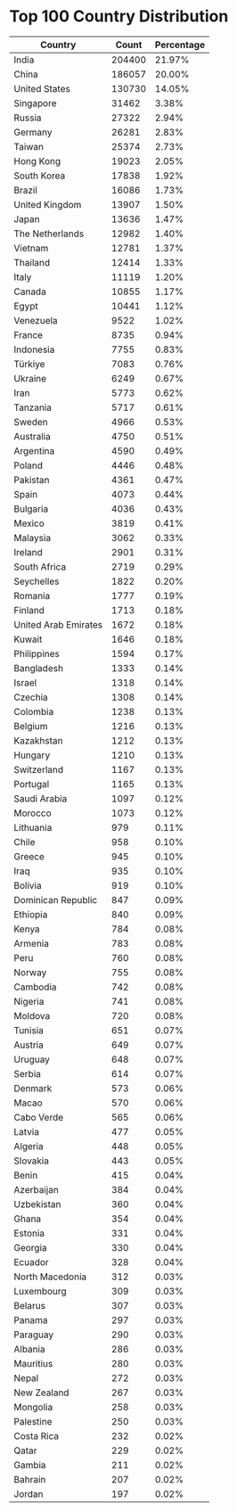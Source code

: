 # Top 100 Country Distribution
| Country | Count | Percentage |
|----|----|----|
| India | 204400 | 21.97% |
| China | 186057 | 20.00% |
| United States | 130730 | 14.05% |
| Singapore | 31462 | 3.38% |
| Russia | 27322 | 2.94% |
| Germany | 26281 | 2.83% |
| Taiwan | 25374 | 2.73% |
| Hong Kong | 19023 | 2.05% |
| South Korea | 17838 | 1.92% |
| Brazil | 16086 | 1.73% |
| United Kingdom | 13907 | 1.50% |
| Japan | 13636 | 1.47% |
| The Netherlands | 12982 | 1.40% |
| Vietnam | 12781 | 1.37% |
| Thailand | 12414 | 1.33% |
| Italy | 11119 | 1.20% |
| Canada | 10855 | 1.17% |
| Egypt | 10441 | 1.12% |
| Venezuela | 9522 | 1.02% |
| France | 8735 | 0.94% |
| Indonesia | 7755 | 0.83% |
| Türkiye | 7083 | 0.76% |
| Ukraine | 6249 | 0.67% |
| Iran | 5773 | 0.62% |
| Tanzania | 5717 | 0.61% |
| Sweden | 4966 | 0.53% |
| Australia | 4750 | 0.51% |
| Argentina | 4590 | 0.49% |
| Poland | 4446 | 0.48% |
| Pakistan | 4361 | 0.47% |
| Spain | 4073 | 0.44% |
| Bulgaria | 4036 | 0.43% |
| Mexico | 3819 | 0.41% |
| Malaysia | 3062 | 0.33% |
| Ireland | 2901 | 0.31% |
| South Africa | 2719 | 0.29% |
| Seychelles | 1822 | 0.20% |
| Romania | 1777 | 0.19% |
| Finland | 1713 | 0.18% |
| United Arab Emirates | 1672 | 0.18% |
| Kuwait | 1646 | 0.18% |
| Philippines | 1594 | 0.17% |
| Bangladesh | 1333 | 0.14% |
| Israel | 1318 | 0.14% |
| Czechia | 1308 | 0.14% |
| Colombia | 1238 | 0.13% |
| Belgium | 1216 | 0.13% |
| Kazakhstan | 1212 | 0.13% |
| Hungary | 1210 | 0.13% |
| Switzerland | 1167 | 0.13% |
| Portugal | 1165 | 0.13% |
| Saudi Arabia | 1097 | 0.12% |
| Morocco | 1073 | 0.12% |
| Lithuania | 979 | 0.11% |
| Chile | 958 | 0.10% |
| Greece | 945 | 0.10% |
| Iraq | 935 | 0.10% |
| Bolivia | 919 | 0.10% |
| Dominican Republic | 847 | 0.09% |
| Ethiopia | 840 | 0.09% |
| Kenya | 784 | 0.08% |
| Armenia | 783 | 0.08% |
| Peru | 760 | 0.08% |
| Norway | 755 | 0.08% |
| Cambodia | 742 | 0.08% |
| Nigeria | 741 | 0.08% |
| Moldova | 720 | 0.08% |
| Tunisia | 651 | 0.07% |
| Austria | 649 | 0.07% |
| Uruguay | 648 | 0.07% |
| Serbia | 614 | 0.07% |
| Denmark | 573 | 0.06% |
| Macao | 570 | 0.06% |
| Cabo Verde | 565 | 0.06% |
| Latvia | 477 | 0.05% |
| Algeria | 448 | 0.05% |
| Slovakia | 443 | 0.05% |
| Benin | 415 | 0.04% |
| Azerbaijan | 384 | 0.04% |
| Uzbekistan | 360 | 0.04% |
| Ghana | 354 | 0.04% |
| Estonia | 331 | 0.04% |
| Georgia | 330 | 0.04% |
| Ecuador | 328 | 0.04% |
| North Macedonia | 312 | 0.03% |
| Luxembourg | 309 | 0.03% |
| Belarus | 307 | 0.03% |
| Panama | 297 | 0.03% |
| Paraguay | 290 | 0.03% |
| Albania | 286 | 0.03% |
| Mauritius | 280 | 0.03% |
| Nepal | 272 | 0.03% |
| New Zealand | 267 | 0.03% |
| Mongolia | 258 | 0.03% |
| Palestine | 250 | 0.03% |
| Costa Rica | 232 | 0.02% |
| Qatar | 229 | 0.02% |
| Gambia | 211 | 0.02% |
| Bahrain | 207 | 0.02% |
| Jordan | 197 | 0.02% |
